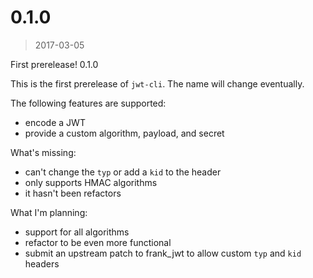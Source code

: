 # 0.1.0
> 2017-03-05

First prerelease! 0.1.0

This is the first prerelease of `jwt-cli`. The name will change
eventually.

The following features are supported:

- encode a JWT
- provide a custom algorithm, payload, and secret

What's missing:

- can't change the `typ` or add a `kid` to the header
- only supports HMAC algorithms
- it hasn't been refactors

What I'm planning:

- support for all algorithms
- refactor to be even more functional
- submit an upstream patch to frank_jwt to allow custom `typ` and `kid` headers
